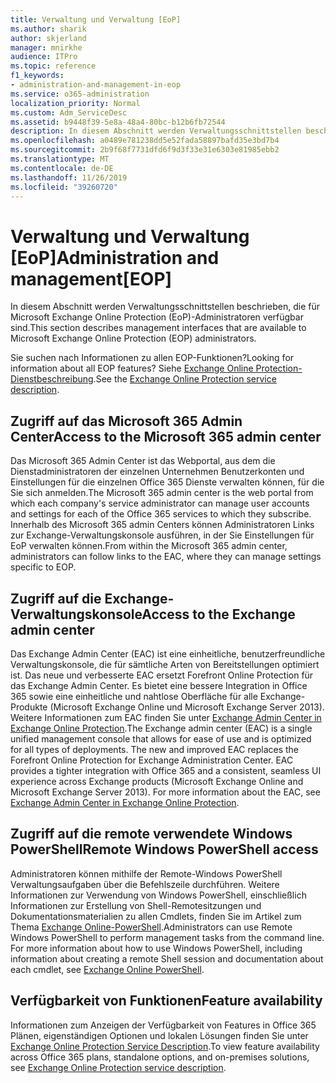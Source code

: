 ```yaml
---
title: Verwaltung und Verwaltung [EoP]
ms.author: sharik
author: skjerland
manager: mnirkhe
audience: ITPro
ms.topic: reference
f1_keywords:
- administration-and-management-in-eop
ms.service: o365-administration
localization_priority: Normal
ms.custom: Adm_ServiceDesc
ms.assetid: b9448f39-5e8a-48a4-80bc-b12b6fb72544
description: In diesem Abschnitt werden Verwaltungsschnittstellen beschrieben, die für Microsoft Exchange Online Protection (EoP)-Administratoren verfügbar sind.
ms.openlocfilehash: a0489e781238dd5e52fada58897bafd35e3bd7b4
ms.sourcegitcommit: 2b9f68f7731dfd6f9d3f33e31e6303e81985ebb2
ms.translationtype: MT
ms.contentlocale: de-DE
ms.lasthandoff: 11/26/2019
ms.locfileid: "39260720"
---
```

# <a name="administration-and-managementeop"></a><span data-ttu-id="66031-103">Verwaltung und Verwaltung [EoP]</span><span class="sxs-lookup"><span data-stu-id="66031-103">Administration and management[EOP]</span></span>

<span data-ttu-id="66031-104">In diesem Abschnitt werden Verwaltungsschnittstellen beschrieben, die für Microsoft Exchange Online Protection (EoP)-Administratoren verfügbar sind.</span><span class="sxs-lookup"><span data-stu-id="66031-104">This section describes management interfaces that are available to Microsoft Exchange Online Protection (EOP) administrators.</span></span>
  
<span data-ttu-id="66031-105">Sie suchen nach Informationen zu allen EOP-Funktionen?</span><span class="sxs-lookup"><span data-stu-id="66031-105">Looking for information about all EOP features?</span></span> <span data-ttu-id="66031-106">Siehe [Exchange Online Protection-Dienstbeschreibung](exchange-online-protection-service-description.md).</span><span class="sxs-lookup"><span data-stu-id="66031-106">See the [Exchange Online Protection service description](exchange-online-protection-service-description.md).</span></span>
  
## <a name="access-to-the-microsoft-365-admin-center"></a><span data-ttu-id="66031-107">Zugriff auf das Microsoft 365 Admin Center</span><span class="sxs-lookup"><span data-stu-id="66031-107">Access to the Microsoft 365 admin center</span></span>

<span data-ttu-id="66031-108">Das Microsoft 365 Admin Center ist das Webportal, aus dem die Dienstadministratoren der einzelnen Unternehmen Benutzerkonten und Einstellungen für die einzelnen Office 365 Dienste verwalten können, für die Sie sich anmelden.</span><span class="sxs-lookup"><span data-stu-id="66031-108">The Microsoft 365 admin center is the web portal from which each company's service administrator can manage user accounts and settings for each of the Office 365 services to which they subscribe.</span></span> <span data-ttu-id="66031-109">Innerhalb des Microsoft 365 admin Centers können Administratoren Links zur Exchange-Verwaltungskonsole ausführen, in der Sie Einstellungen für EoP verwalten können.</span><span class="sxs-lookup"><span data-stu-id="66031-109">From within the Microsoft 365 admin center, administrators can follow links to the EAC, where they can manage settings specific to EOP.</span></span>
  
## <a name="access-to-the-exchange-admin-center"></a><span data-ttu-id="66031-110">Zugriff auf die Exchange-Verwaltungskonsole</span><span class="sxs-lookup"><span data-stu-id="66031-110">Access to the Exchange admin center</span></span>

<span data-ttu-id="66031-p103">Das Exchange Admin Center (EAC) ist eine einheitliche, benutzerfreundliche Verwaltungskonsole, die für sämtliche Arten von Bereitstellungen optimiert ist. Das neue und verbesserte EAC ersetzt Forefront Online Protection für das Exchange Admin Center. Es bietet eine bessere Integration in Office 365 sowie eine einheitliche und nahtlose Oberfläche für alle Exchange-Produkte (Microsoft Exchange Online und Microsoft Exchange Server 2013). Weitere Informationen zum EAC finden Sie unter [Exchange Admin Center in Exchange Online Protection](https://go.microsoft.com/fwlink/p/?LinkId=282381).</span><span class="sxs-lookup"><span data-stu-id="66031-p103">The Exchange admin center (EAC) is a single unified management console that allows for ease of use and is optimized for all types of deployments. The new and improved EAC replaces the Forefront Online Protection for Exchange Administration Center. EAC provides a tighter integration with Office 365 and a consistent, seamless UI experience across Exchange products (Microsoft Exchange Online and Microsoft Exchange Server 2013). For more information about the EAC, see [Exchange Admin Center in Exchange Online Protection](https://go.microsoft.com/fwlink/p/?LinkId=282381).</span></span>
  
## <a name="remote-windows-powershell-access"></a><span data-ttu-id="66031-115">Zugriff auf die remote verwendete Windows PowerShell</span><span class="sxs-lookup"><span data-stu-id="66031-115">Remote Windows PowerShell access</span></span>

 <span data-ttu-id="66031-p104">Administratoren können mithilfe der Remote-Windows PowerShell Verwaltungsaufgaben über die Befehlszeile durchführen. Weitere Informationen zur Verwendung von Windows PowerShell, einschließlich Informationen zur Erstellung von Shell-Remotesitzungen und Dokumentationsmaterialien zu allen Cmdlets, finden Sie im Artikel zum Thema [Exchange Online-PowerShell](https://go.microsoft.com/fwlink/p/?LinkId=282266).</span><span class="sxs-lookup"><span data-stu-id="66031-p104">Administrators can use Remote Windows PowerShell to perform management tasks from the command line. For more information about how to use Windows PowerShell, including information about creating a remote Shell session and documentation about each cmdlet, see [Exchange Online PowerShell](https://go.microsoft.com/fwlink/p/?LinkId=282266).</span></span>
  
## <a name="feature-availability"></a><span data-ttu-id="66031-118">Verfügbarkeit von Funktionen</span><span class="sxs-lookup"><span data-stu-id="66031-118">Feature availability</span></span>

<span data-ttu-id="66031-119">Informationen zum Anzeigen der Verfügbarkeit von Features in Office 365 Plänen, eigenständigen Optionen und lokalen Lösungen finden Sie unter [Exchange Online Protection Service Description](exchange-online-protection-service-description.md).</span><span class="sxs-lookup"><span data-stu-id="66031-119">To view feature availability across Office 365 plans, standalone options, and on-premises solutions, see [Exchange Online Protection service description](exchange-online-protection-service-description.md).</span></span>
  
